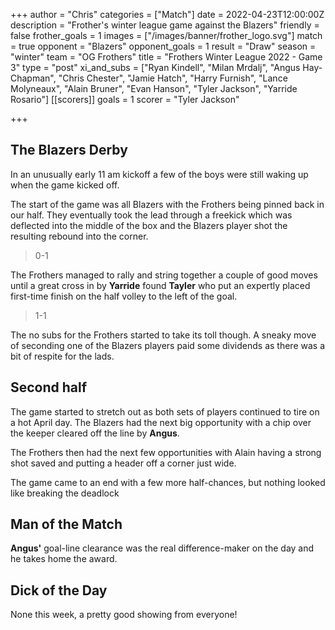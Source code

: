 +++
author = "Chris"
categories = ["Match"]
date = 2022-04-23T12:00:00Z
description = "Frother's winter league game against the Blazers"
friendly = false
frother_goals = 1
images = ["/images/banner/frother_logo.svg"]
match = true
opponent = "Blazers"
opponent_goals = 1
result = "Draw"
season = "winter"
team = "OG Frothers"
title = "Frothers Winter League 2022 - Game 3"
type = "post"
xi_and_subs = ["Ryan Kindell", "Milan Mrdalj", "Angus Hay-Chapman", "Chris Chester", "Jamie Hatch", "Harry Furnish", "Lance Molyneaux", "Alain Bruner", "Evan Hanson", "Tyler Jackson", "Yarride Rosario"]
[[scorers]]
goals = 1
scorer = "Tyler Jackson"

+++
## The Blazers Derby

In an unusually early 11 am kickoff a few of the boys were still waking up when the game kicked off.

The start of the game was all Blazers with the Frothers being pinned back in our half. They eventually took the lead through a freekick which was deflected into the middle of the box and the Blazers player shot the resulting rebound into the corner.

> 0-1

The Frothers managed to rally and string together a couple of good moves until a great cross in by **Yarride** found **Tayler** who put an expertly placed first-time finish on the half volley to the left of the goal.

> 1-1

The no subs for the Frothers started to take its toll though. A sneaky move of seconding one of the Blazers players paid some dividends as there was a bit of respite for the lads.

## Second half

The game started to stretch out as both sets of players continued to tire on a hot April day. The Blazers had the next big opportunity with a chip over the keeper cleared off the line by **Angus**.

The Frothers then had the next few opportunities with Alain having a strong shot saved and putting a header off a corner just wide.

The game came to an end with a few more half-chances, but nothing looked like breaking the deadlock

## Man of the Match

**Angus'** goal-line clearance was the real difference-maker on the day and he takes home the award.

## Dick of the Day

None this week, a pretty good showing from everyone!